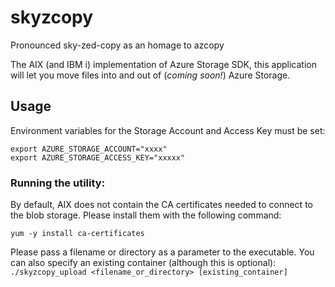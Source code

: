 # skyzcopy

Pronounced sky-zed-copy as an homage to azcopy

The AIX (and IBM i) implementation of Azure Storage SDK, this application will let you move files into and out of (*coming soon!*) Azure Storage.

## Usage
Environment variables for the Storage Account and Access Key must be set:

```
export AZURE_STORAGE_ACCOUNT="xxxx"
export AZURE_STORAGE_ACCESS_KEY="xxxxx"
```

### Running the utility:

By default, AIX does not contain the CA certificates needed to connect to the blob storage. Please install them with the following command:


```yum -y install ca-certificates```


Please pass a filename or directory as a parameter to the executable. You can also specify an existing container (although this is optional):
```./skyzcopy_upload <filename_or_directory> [existing_container]```
